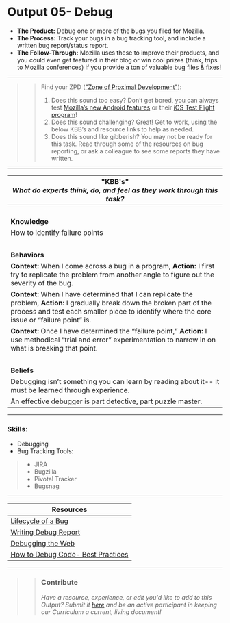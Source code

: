 # Output 05- Debug

- **The Product:**  Debug one or more of the bugs you filed for Mozilla. 
- **The Process:**  Track your bugs in a bug tracking tool, and include a written bug report/status report. 
- **The Follow-Through:** Mozilla uses these to improve their products, and you could even get featured in their blog or win cool prizes (think, trips to Mozilla conferences) if you provide a ton of valuable bug files & fixes!

-----------------------------------------------------------
>> Find your ZPD (["Zone of Proximal Development"](https://en.wikipedia.org/wiki/Zone_of_proximal_development)): 
>> 
>> 1. Does this sound too easy? Don’t get bored, you can always test [Mozilla’s new Android features](https://www.mozilla.org/en-US/firefox/channel/android/) or their [iOS Test Flight program](https://www.mozilla.org/en-US/firefox/channel/android/)!
>> 2. Does this sound challenging? Great! Get to work, using the below KBB’s and resource links to help as needed. 
>>  3. Does this sound like gibberish? You may not be ready for this task. Read through some of the resources on bug reporting, or ask a colleague to see some reports they have written. 

----------------------------------------------------------------

| **"KBB's"** <br> _What do experts think, do, and feel as they work through this task?_|
|----------|
| </br>| 
| **Knowledge**	| 
| How to identify failure points | 
| </br> | 
| **Behaviors** 	| 
|  **Context:** When I come across a bug in a program, **Action:** I first try to replicate the problem from another angle to figure out the severity of the bug. |  
| **Context:** When I have determined that I can replicate the problem, **Action:** I gradually break down the broken part of the process and test each smaller piece to identify where the core issue or “failure point” is. |
| **Context:** Once I have determined the “failure point,” **Action:** I use methodical “trial and error” experimentation to narrow in on what is breaking that point.  |  
| </br> | 
| **Beliefs**	| 
| Debugging isn’t something you can learn by reading about it-- it must be learned through experience.  |  
| An effective debugger is part detective, part puzzle master. |  


------
### Skills: 
* Debugging
* Bug Tracking Tools: 
> - JIRA
> - Bugzilla
> - Pivotal Tracker
> - Bugsnag



------


| Resources|       	
|----------|
| [Lifecycle of a Bug](https://developer.mozilla.org/en-US/docs/Mozilla/QA/A_Bugs_Life)|
| [Writing Debug Report](https://developer.mozilla.org/en-US/docs/Mozilla/QA/Bug_writing_guidelines)|
| [Debugging the Web](https://app.pluralsight.com/library/courses/web-debug/table-of-contents)|
| [How to Debug Code- Best Practices](http://blog.codeunion.io/2014/09/03/teaching-novices-how-to-debug-code/)|

---- 

>> ### Contribute
>> _Have a resource, experience, or edit you'd like to add to this Output? Submit it [here](https://docs.google.com/a/andela.com/forms/d/e/1FAIpQLSeiwit-7JW3UScG9ItDX9DUZZnlCwdpo7aWruahsPKNJ_6JOA/viewform?usp=sf_link) and be an active participant in keeping our Curriculum a current, living document!_


